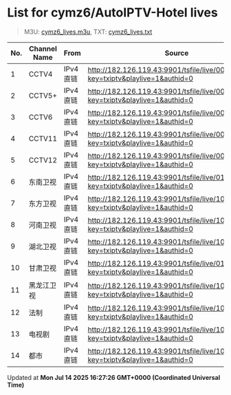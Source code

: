 # List for **cymz6/AutoIPTV-Hotel lives**

> M3U: [cymz6_lives.m3u](/cymz6_lives.m3u), TXT: [cymz6_lives.txt](/txt/cymz6_lives.txt)

| No. | Channel Name | From | Source |
| --- | ------------ | ---- | ------ |
| 1 | CCTV4 | IPv4 直链 | <http://182.126.119.43:9901/tsfile/live/0004_1.m3u8?key=txiptv&playlive=1&authid=0> |
| 2 | CCTV5+ | IPv4 直链 | <http://182.126.119.43:9901/tsfile/live/0016_1.m3u8?key=txiptv&playlive=1&authid=0> |
| 3 | CCTV6 | IPv4 直链 | <http://182.126.119.43:9901/tsfile/live/0006_1.m3u8?key=txiptv&playlive=1&authid=0> |
| 4 | CCTV11 | IPv4 直链 | <http://182.126.119.43:9901/tsfile/live/0011_1.m3u8?key=txiptv&playlive=1&authid=0> |
| 5 | CCTV12 | IPv4 直链 | <http://182.126.119.43:9901/tsfile/live/0012_1.m3u8?key=txiptv&playlive=1&authid=0> |
| 6 | 东南卫视 | IPv4 直链 | <http://182.126.119.43:9901/tsfile/live/0137_1.m3u8?key=txiptv&playlive=1&authid=0> |
| 7 | 东方卫视 | IPv4 直链 | <http://182.126.119.43:9901/tsfile/live/1001_1.m3u8?key=txiptv&playlive=1&authid=0> |
| 8 | 河南卫视 | IPv4 直链 | <http://182.126.119.43:9901/tsfile/live/1005_1.m3u8?key=txiptv&playlive=1&authid=0> |
| 9 | 湖北卫视 | IPv4 直链 | <http://182.126.119.43:9901/tsfile/live/1007_1.m3u8?key=txiptv&playlive=1&authid=0> |
| 10 | 甘肃卫视 | IPv4 直链 | <http://182.126.119.43:9901/tsfile/live/0141_1.m3u8?key=txiptv&playlive=1&authid=0> |
| 11 | 黑龙江卫视 | IPv4 直链 | <http://182.126.119.43:9901/tsfile/live/1006_1.m3u8?key=txiptv&playlive=1&authid=0> |
| 12 | 法制 | IPv4 直链 | <http://182.126.119.43:9901/tsfile/live/1003_1.m3u8?key=txiptv&playlive=1&authid=0> |
| 13 | 电视剧 | IPv4 直链 | <http://182.126.119.43:9901/tsfile/live/1000_1.m3u8?key=txiptv&playlive=1&authid=0> |
| 14 | 都市 | IPv4 直链 | <http://182.126.119.43:9901/tsfile/live/1002_1.m3u8?key=txiptv&playlive=1&authid=0> |

Updated at **Mon Jul 14 2025 16:27:26 GMT+0000 (Coordinated Universal Time)**
